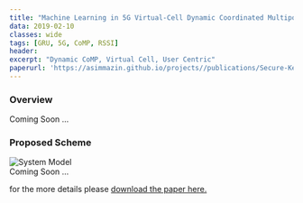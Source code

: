 ```yaml
---
title: "Machine Learning in 5G Virtual-Cell Dynamic Coordinated Multipoint (CoMP) Networks "
data: 2019-02-10
classes: wide
tags: [GRU, 5G, CoMP, RSSI]
header:
excerpt: "Dynamic CoMP, Virtual Cell, User Centric"
paperurl: 'https://asimmazin.github.io/projects//publications/Secure-Key5G.pdf'
---
```

### Overview
<div style="text-align: justify"> Coming Soon ... </div>


### Proposed Scheme
<img src="{{ site.url }}{{ site.baseurl }}/assets/images/CoMPRNN.png" alt="System Model" class="full">

<div style="text-align: justify"> Coming Soon ...</div>




for the more details please [download the paper here.](https://github.com/AsimMazin/Asimmazin.github.io/blob/master/publications/WTS-2019-camera-ready-ME.pdf)
